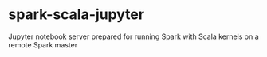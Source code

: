 # spark-scala-jupyter
Jupyter notebook server prepared for running Spark with Scala kernels on a remote Spark master
